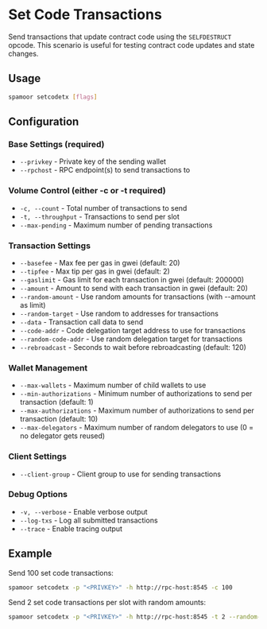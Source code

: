 # Set Code Transactions

Send transactions that update contract code using the `SELFDESTRUCT` opcode. This scenario is useful for testing contract code updates and state changes.

## Usage

```bash
spamoor setcodetx [flags]
```

## Configuration

### Base Settings (required)
- `--privkey` - Private key of the sending wallet
- `--rpchost` - RPC endpoint(s) to send transactions to

### Volume Control (either -c or -t required)
- `-c, --count` - Total number of transactions to send
- `-t, --throughput` - Transactions to send per slot
- `--max-pending` - Maximum number of pending transactions

### Transaction Settings
- `--basefee` - Max fee per gas in gwei (default: 20)
- `--tipfee` - Max tip per gas in gwei (default: 2)
- `--gaslimit` - Gas limit for each transaction in gwei (default: 200000)
- `--amount` - Amount to send with each transaction in gwei (default: 20)
- `--random-amount` - Use random amounts for transactions (with --amount as limit)
- `--random-target` - Use random to addresses for transactions
- `--data` - Transaction call data to send
- `--code-addr` - Code delegation target address to use for transactions
- `--random-code-addr` - Use random delegation target for transactions
- `--rebroadcast` - Seconds to wait before rebroadcasting (default: 120)

### Wallet Management
- `--max-wallets` - Maximum number of child wallets to use
- `--min-authorizations` - Minimum number of authorizations to send per transaction (default: 1)
- `--max-authorizations` - Maximum number of authorizations to send per transaction (default: 10)
- `--max-delegators` - Maximum number of random delegators to use (0 = no delegator gets reused)

### Client Settings
- `--client-group` - Client group to use for sending transactions

### Debug Options
- `-v, --verbose` - Enable verbose output
- `--log-txs` - Log all submitted transactions
- `--trace` - Enable tracing output

## Example

Send 100 set code transactions:
```bash
spamoor setcodetx -p "<PRIVKEY>" -h http://rpc-host:8545 -c 100
```

Send 2 set code transactions per slot with random amounts:
```bash
spamoor setcodetx -p "<PRIVKEY>" -h http://rpc-host:8545 -t 2 --random-amount
``` 
